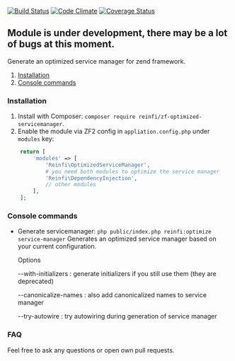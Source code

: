 [![Build Status](https://travis-ci.org/reinfi/zf-optimized-servicemanager.svg?branch=master)](https://travis-ci.org/reinfi/zf-optimized-servicemanager)
[![Code Climate](https://codeclimate.com/github/reinfi/zf-optimized-servicemanager/badges/gpa.svg)](https://codeclimate.com/github/reinfi/zf-optimized-servicemanager)
[![Coverage Status](https://coveralls.io/repos/github/reinfi/zf-optimized-servicemanager/badge.svg?branch=master)](https://coveralls.io/github/reinfi/zf-optimized-servicemanager?branch=master)

## Module is under development, there may be a lot of bugs at this moment.

Generate an optimized service manager for zend framework.

1. [Installation](#installation)
2. [Console commands](#console-commands)

### Installation

1. Install with Composer: `composer require reinfi/zf-optimized-servicemanager`.
2. Enable the module via ZF2 config in `appliation.config.php` under `modules` key:

```php
    return [
        'modules' => [
            'Reinfi\OptimizedServiceManager',
            # you need both modules to optimize the service manager
            'Reinfi\DependencyInjection',
            // other modules
        ],
    ];
```

### Console commands
* Generate servicemanager: `php public/index.php reinfi:optimize service-manager`
  Generates an optimized service manager based on your current configuration.

  Options

  --with-initializers : generate initializers if you still use them (they are deprecated)
  
  --canonicalize-names : also add canonicalized names to service manager

  --try-autowire : try autowiring during generation of service manager


### FAQ
Feel free to ask any questions or open own pull requests.